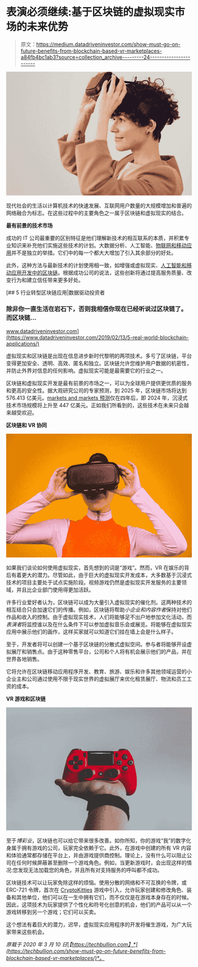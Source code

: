 # 表演必须继续:基于区块链的虚拟现实市场的未来优势

> 原文：<https://medium.datadriveninvestor.com/show-must-go-on-future-benefits-from-blockchain-based-vr-marketplaces-a84fb4bc1ab3?source=collection_archive---------24----------------------->

![](img/8c4475e38a5ac2a74ffcd8b95231a8e2.png)

现代社会的生活以计算机技术的快速发展、互联网用户数量的大规模增加和普遍的网络融合为标志。在这些过程中的主要角色之一属于区块链和虚拟现实的结合。

**最有前景的技术市场**

成功的 IT 公司最重要的区别特征是他们理解新技术的相互联系的本质，并积累专业知识来补充他们实施这些技术的计划。大数据分析、人工智能、[物联网和移动应用](https://www.embedded-computing.com/home-page/gauging-the-iot-mobile-app-market)并不是独立的举措。它们中的每一个都大大增加了引入其余部分的好处。

此外，这种方法与最新技术的计划使用相一致，如增强或虚拟现实、[人工智能和移动应用开发中的区块链](https://www.embedded-computing.com/home-page/decentralized-intelligence-how-enterprises-can-leverage-ai-blockchain-in-mobile-app-development)。根据成功公司的说法，这些创新将通过提高服务质量、改变行为和建立信任带来更多好处。

[](https://www.datadriveninvestor.com/2019/02/13/5-real-world-blockchain-applications/) [## 5 行业转型区块链应用|数据驱动投资者

### 除非你一直生活在岩石下，否则我相信你现在已经听说过区块链了。而区块链…

www.datadriveninvestor.com](https://www.datadriveninvestor.com/2019/02/13/5-real-world-blockchain-applications/) 

虚拟现实和区块链是出现在信息进步新时代黎明的两项技术。多亏了区块链，平台变得更加安全、透明、高效、匿名和独立。区块链允许您维护用户数据的机密性，并防止外界对信息的任何影响。虚拟现实可能是最需要它的行业之一。

区块链和虚拟现实开发是最有前景的市场之一，可以为全球用户提供更优质的服务和更高的安全性。据大观研究公司的专家预测，到 2025 年，区块链市场将达到 576.413 亿美元。[markets and markets 预测](https://www.marketsandmarkets.com/Market-Reports/reality-applications-market-458.html)仅在四年后，即 2024 年，沉浸式技术市场规模将上升至 447 亿美元。正如我们所看到的，这些技术在未来只会越来越受欢迎。

**区块链和 VR 协同**

![](img/c327bca71a80871261c18dea6cf5ef3a.png)

如果我们谈论如何使用虚拟现实，首先想到的词是“游戏”。然而，VR 在娱乐的背后有着更大的潜力。尽管如此，由于巨大的虚拟现实开发成本，大多数基于沉浸式技术的项目主要处于试点实施阶段。视频游戏仍然是虚拟现实开发服务的主要领域，并且比企业部门使用得更加活跃。

许多行业爱好者认为，区块链可以成为大量引入虚拟现实的催化剂。这两种技术的相互结合只会加速它们的传播。例如，区块链将帮助*小企业和内容作者*保持对他们作品和收入的控制。由于虚拟现实技术，人们将能够足不出户地参加文化活动，而*表演者*将监控谁以及在什么条件下可以参加虚拟音乐会或展览。将能够在虚拟现实应用中展示他们的画作，这样买家就可以知道它们挂在墙上会是什么样子。

至于，开发者将可以创建一个基于区块链的分散式虚拟空间。参与者将能够开设虚拟展厅和销售点。由于这种零售平台，公司和个人将有机会展示他们的产品，并在世界各地销售。

它将允许在区块链移动应用程序开发、教育、旅游、娱乐和许多其他领域运营的小企业主和公司通过使用不限于现实世界的虚拟展厅来优化租赁展厅、物流和员工工资的成本。

**VR 游戏和区块链**

![](img/3dd817fe5b07bb7130a62bb0340311a4.png)

至于*博彩业*，区块链也可以给它带来很多改善。如你所知，你的游戏“我”的数字化身属于拥有游戏的公司，玩家完全依赖于它。此外，在游戏中创建的所有 VR 内容和体验通常都存储在平台上，并由游戏提供商控制。理论上，没有什么可以阻止公司在任何时候屏蔽甚至删除一个游戏角色。例如，当更新游戏时，会出现这样的情况:您发现无法加载您的角色，并且所有对支持服务的呼叫都不成功。

区块链技术可以让玩家免除这样的烦恼。使用分散的网络和不可互换的令牌，或 ERC-721 令牌，首次在 [CryptoKitties](https://en.wikipedia.org/wiki/CryptoKitties) 游戏中引入，允许玩家创建和修改角色、装备和其他单位，他们可以在一生中拥有它们，而不仅仅是在游戏本身存在的时候。因此，这项技术为玩家提供了个性化和符号化创意的机会，他们的产品可以从一个游戏转移到另一个游戏；它们可以买卖。

这个想法有着巨大的潜力，迟早，虚拟现实应用程序的开发将催生游戏，为广大玩家带来这些机会。

*原载于 2020 年 3 月 10 日*[*【https://techbullion.com】*](https://techbullion.com/show-must-go-on-future-benefits-from-blockchain-based-vr-marketplaces/)*。*